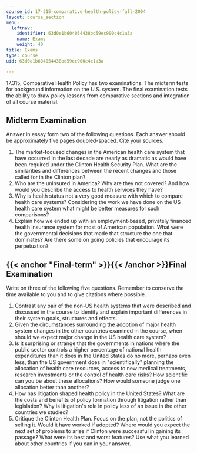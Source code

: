 ```yaml
---
course_id: 17-315-comparative-health-policy-fall-2004
layout: course_section
menu:
  leftnav:
    identifier: 63d0e1b604054438bd59ec900c4c1a3a
    name: Exams
    weight: 40
title: Exams
type: course
uid: 63d0e1b604054438bd59ec900c4c1a3a

---
```


17.315, Comparative Health Policy has two examinations. The midterm tests for background information on the U.S. system. The final examination tests the ability to draw policy lessons from comparative sections and integration of all course material.

Midterm Examination
-------------------

Answer in essay form two of the following questions. Each answer should be approximately five pages doubled-spaced. Cite your sources.

1.  The market-focused changes in the American health care system that have occurred in the last decade are nearly as dramatic as would have been required under the Clinton Health Security Plan. What are the similarities and differences between the recent changes and those called for in the Clinton plan?
2.  Who are the uninsured in America? Why are they not covered? And how would you describe the access to health services they have?
3.  Why is health status not a very good measure with which to compare health care systems? Considering the work we have done on the US health care system what might be better measures for such comparisons?
4.  Explain how we ended up with an employment-based, privately financed health insurance system for most of American population. What were the governmental decisions that made that structure the one that dominates? Are there some on going policies that encourage its perpetuation?

{{< anchor "Final-term" >}}{{< /anchor >}}Final Examination
-----------------------------------------------------------

Write on three of the following five questions. Remember to conserve the time available to you and to give citations where possible.

1.  Contrast any pair of the non-US health systems that were described and discussed in the course to identify and explain important differences in their system goals, structures and effects.
2.  Given the circumstances surrounding the adoption of major health system changes in the other countries examined in the course, when should we expect major change in the US health care system?
3.  Is it surprising or strange that the governments in nations where the public sector controls a higher percentage of national health expenditures than it does in the United States do no more, perhaps even less, than the US government does in "scientifically" planning the allocation of health care resources, access to new medical treatments, research investments or the control of health care risks? How scientific can you be about these allocations? How would someone judge one allocation better than another?
4.  How has litigation shaped health policy in the United States? What are the costs and benefits of policy formation through litigation rather than legislation? Why is litigation's role in policy less of an issue in the other countries we studied?
5.  Critique the Clinton Health Plan. Focus on the plan, not the politics of selling it. Would it have worked if adopted? Where would you expect the next set of problems to arise if Clinton were successful in gaining its passage? What were its best and worst features? Use what you learned about other countries if you can in your answer.